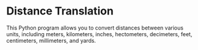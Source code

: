 # Distance Translation

This Python program allows you to convert distances between various units, including meters, kilometers, inches, hectometers, decimeters, feet, centimeters, millimeters, and yards.
